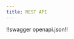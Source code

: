 ```yaml
---
title: REST API
---
```

<style>
    .md-typeset h1 {
        display: none;
    }
    .swagger-ui .info {
        margin: 0 !important;
    }

    .swagger-ui .info h1, .swagger-ui .info h2, .swagger-ui .info h3, .swagger-ui .info h4, .swagger-ui .info h5 {
        font-weight: 800 !important;
        letter-spacing: -1px !important;
        color: rgb(0, 0, 0) !important;
        text-transform: none !important;
        font-family: var(--md-text-font-family) !important;
    }

    .swagger-ui .info .title {
        padding: 0 !important;
    }

    .md-content__inner > p:nth-of-type(1) {
        display: none;
    }

    .swagger-ui .info li, .swagger-ui .info p, .swagger-ui .info table {
        line-height: 1.3rem !important;
        font-size: 0.8rem !important;
        font-family: var(--md-text-font-family) !important;
    }
</style>

!!swagger openapi.json!!
